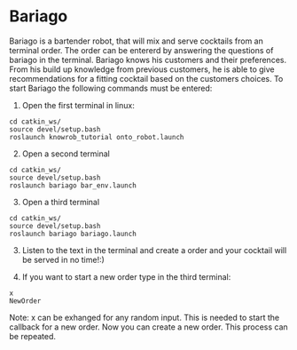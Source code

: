 # Bariago

Bariago is a bartender robot, that will mix and serve cocktails from an terminal order. The order can be entererd by answering the questions of bariago in the terminal. Bariago knows his customers and their preferences. From his build up knowledge from previous customers, he is able to give recommendations for a fitting cocktail based on the customers choices. To start 
Bariago the following commands must be entered:

1. Open the first terminal in linux:
```
cd catkin_ws/
source devel/setup.bash
roslaunch knowrob_tutorial onto_robot.launch
```

2. Open a second terminal
```
cd catkin_ws/
source devel/setup.bash
roslaunch bariago bar_env.launch
```
3. Open a third terminal
```
cd catkin_ws/
source devel/setup.bash
roslaunch bariago bariago.launch
```
3. Listen to the text in the terminal and create a order and your cocktail will be served in no time!:)

4. If you want to start a new order type in the third terminal:
```
x
NewOrder
```
Note: x can be exhanged for any random input. This is needed to start the callback for a new order.
Now you can create a new order. This process can be repeated.
